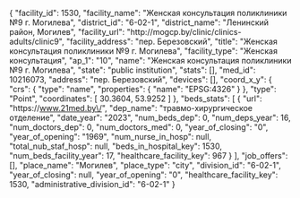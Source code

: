{
    "facility_id": 1530,
    "facility_name": "Женская консультация поликлиники №9 г. Могилева",
    "district_id": "6-02-1",
    "district_name": "Ленинский район, Могилев",
    "facility_url": "http:\/\/mogcp.by\/clinic\/clinics-adults\/clinic9",
    "facility_address": "пер. Березовский",
    "title": "Женская консультация поликлиники №9 г. Могилева",
    "facility_type": "Женская консультация",
    "ap_1": "10",
    "name": "Женская консультация поликлиники №9 г. Могилева",
    "state": "public institution",
    "stats": [],
    "med_id": 10216073,
    "address": "пер. Березовский",
    "devices": [],
    "coord_x_y": {
        "crs": {
            "type": "name",
            "properties": {
                "name": "EPSG:4326"
            }
        },
        "type": "Point",
        "coordinates": [
            30.3604,
            53.9252
        ]
    },
    "beds_stats": [
        {
            "url": "https:\/\/www.21med.by\/",
            "dep_name": "травмо-хирургическое отделение",
            "date_year": "2023",
            "num_beds_dep": 0,
            "num_deps_year": 16,
            "num_doctors_dep": 0,
            "num_doctors_med": 0,
            "year_of_closing": "0",
            "year_of_opening": "1969",
            "num_nurse_in_hosp": null,
            "total_nub_staf_hosp": null,
            "beds_in_hospital_key": 1530,
            "num_beds_facility_year": 17,
            "healthcare_facility_key": 967
        }
    ],
    "job_offers": [],
    "place_name": "Могилев",
    "place_type": "city",
    "division_id": "6-02-1",
    "year_of_closing": null,
    "year_of_opening": "0",
    "healthcare_facility_key": 1530,
    "administrative_division_id": "6-02-1"
}